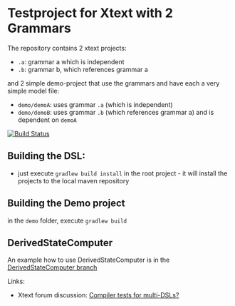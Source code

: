 # Testproject for Xtext with 2 Grammars

The repository contains 2 xtext projects:

* `.a`: grammar a which is independent
* `.b`: grammar b, which references grammar a

and 2 simple demo-project that use the grammars and have each a very simple model file:
* `demo/demoA`: uses grammar `.a` (which is independent)
* `demo/demoB`: uses grammar `.b` (which references grammar a) and is dependent on `demoA` 

[![Build Status](https://travis-ci.org/tmtron/ex.xtext.twog.svg?label=travis)](https://travis-ci.org/tmtron/ex.xtext.twog/builds) 

## Building the DSL: 

* just execute `gradlew build install` in the root project - it will install the projects to the local maven repository

## Building the Demo project
in the `demo` folder, execute `gradlew build`

## DerivedStateComputer
An example how to use DerivedStateComputer is in the [DerivedStateComputer branch](../../tree/DerivedStateComputer)

Links:

* Xtext forum discussion: [Compiler tests for multi-DSLs?](https://www.eclipse.org/forums/index.php/t/1091347/)

